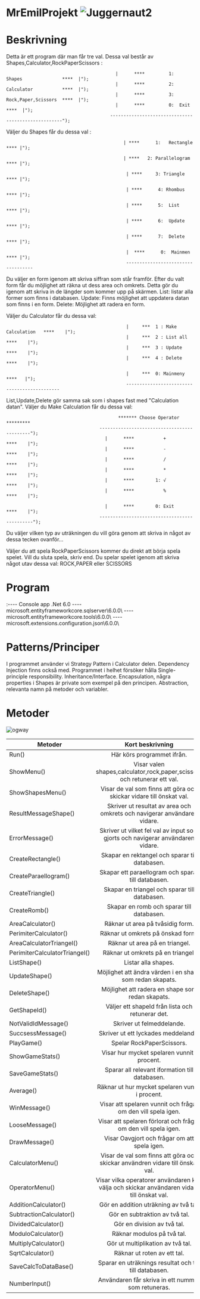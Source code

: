 # MrEmilProjekt ![Juggernaut2](https://user-images.githubusercontent.com/113430950/212973417-6b43a90f-937c-4e04-b50c-9c535e349578.png)




# Beskrivning

Detta är ett program där man får tre val. Dessa val består av Shapes,Calculator,RockPaperScissors :



         
         
                                             |      ****         1:  Shapes               ****  |");
                                             |      ****         2:  Calculator           ****  |");
                                             |      ****         3:  Rock,Paper,Scissors  ****  |");
                                             |      ****         0:  Exit                 ****  |");
                                           ----------------------------------------------------");


Väljer du Shapes får du dessa val :

           
                                                | ****      1:   Rectangle  **** |");
            
                                                | ****   2: Parallelogram   **** |");
           
                                                 | ****     3: Triangle     **** |");
           
                                                 | ****      4: Rhombus    **** |");
            
                                                 | ****      5:  List       **** |");
         
                                                 | ****      6:  Update     **** |");
            
                                                 | ****      7:  Delete       **** |");
            
                                                 |  ****      0:  Mainmen   **** |");
                                                 -----------------------------------
                                           
 Du väljer en form igenom att skriva siffran som står framför. Efter du valt form får du möjlighet att räkna ut dess area och omkrets. Detta gör du igenom att skriva in de längder som kommer upp på skärmen. List: listar alla former som finns i databasen. Update: Finns möjlighet att uppdatera datan som finns i en form. Delete: Möjlighet att radera en form.

Väljer du Calculator får du dessa val: 

                                                 |     ***  1 : Make Calculation   ****    |");
                                                 |     ***  2 : List all           ****    |");
                                                 |     ***  3 : Update             ****    |");
                                                 |     ***  4 : Delete             ****    |");
                   
                                                 |     ***  0: Mainmeny            ****   |");
                                                 ---------------------------------------------
                                                 

List,Update,Delete gör samma sak som i shapes fast med "Calculation datan".
Väljer du Make Calculation får du dessa val:


                                        
              
                                              ******* Choose Operator *********
                                       --------------------------------------------");
                                         |      ****           +          ****    |");
                                         |      ****           -          ****    |");
                                         |      ****           /          ****    |");
                                         |      ****           *          ****    |");
                                         |      ****        1: √          ****    |");
                                         |      ****           %          ****    |");

                                         |      ****        0: Exit       ****    |");
                                       ---------------------------------------------");
                                       
                                       
 Du väljer vilken typ av uträkningen du vill göra genom att skriva in något av dessa tecken ovanför...   
 
 
                                   

Väljer du att spela RockPaperScissors kommer du direkt att börja spela spelet. Vill du sluta spela, skriv end. Du spelar spelet igenom att skriva något
utav dessa val: ROCK,PAPER eller SCISSORS


# Program
:---- Console app .Net 6.0 ---- microsoft.entityframeworkcore.sqlserver\6.0.0\ ---- 
microsoft.entityframeworkcore.tools\6.0.0\ ---- microsoft.extensions.configuration.json\6.0.0\


# Patterns/Principer
I programmet använder vi Strategy Pattern i Calculator delen. Dependency Injection finns också med. Programmet i helhet försöker hålla Single-principle responsibility.
Inheritance/Interface. Encapsulation, några properties i Shapes är private som exempel på den principen. Abstraction, relevanta namn på metoder och variabler.



# Metoder






![ogway](https://user-images.githubusercontent.com/113430950/213250630-60e75834-7161-42ea-8382-d3b1a428f0d5.jpg)

























Metoder        | Kort beskrivning           |
| ------------- |:-------------:|
| Run()| Här körs programmet ifrån. |
| ShowMenu()     | Visar valen shapes,calculator,rock,paper,scissors och retunerar ett val.    |
| ShowShapesMenu() | Visar de val som finns att göra och skickar vidare till önskat val. |    
| ResultMessageShape() | Skriver ut resultat av area och omkrets och navigerar användaren vidare. |
| ErrorMessage() | Skriver ut vilket  fel val av input som gjorts och navigerar användaren vidare. |
| CreateRectangle() | Skapar en rektangel och sparar till databasen. |
| CreateParaellogram() | Skapar ett paraellogram och sparar till databasen. |
| CreateTriangle() | Skapar en triangel och sparar till databasen. |
| CreateRomb() | Skapar en romb och sparar till databasen. |
| AreaCalculator() | Räknar ut area på tvåsidig form. |
| PerimiterCalculator() | Räknar ut omkrets på önskad form. |
| AreaCalculatorTriangel() | Räknar ut area på en triangel. |
| PerimiterCalculatorTriangel() | Räknar ut omkrets på en triangel. |
| ListShape() | Listar alla shapes. | 
| UpdateShape() | Möjlighet att ändra värden i en shape som redan skapats. |
| DeleteShape() | Möjlighet att radera en shape som redan skapats. |
| GetShapeId() | Väljer ett shapeId från lista och retunerar det. |
| NotValidIdMessage() | Skriver ut felmeddelande. |
| SuccsessMessage() | Skriver ut ett lyckades meddelande. |
| PlayGame() | Spelar RockPaperScissors. |
| ShowGameStats() | Visar hur mycket spelaren vunnit i procent. |
| SaveGameStats() | Sparar all relevant iformation till databasen. |
| Average() | Räknar ut hur mycket spelaren vunnit i procent. |
| WinMessage() | Visar att spelaren vunnit och frågar om den vill spela igen. |
| LooseMessage() | Visar att spelaren förlorat och frågar om den vill spela igen. |
| DrawMessage() | Visar Oavgjort och frågar om att spela igen. |
| CalculatorMenu() | Visar de val som finns att göra och skickar användren vidare till önskat val. |
| OperatorMenu() | Visar vilka operatorer användaren kan välja och skickar användaren vidare till önskat val. |
| AdditionCalculator() | Gör en addition uträkning av två tal. |
| SubtractionCalculator() | Gör en subtraktion av två tal. |
| DividedCalculator() | Gör en division av två tal. |
| ModuloCalculator() | Räknar modulos på två tal. |
| MultiplyCalculator() | Gör ut multiplikation av två tal. |
| SqrtCalculator() | Räknar ut roten av ett tal. |
| SaveCalcToDataBase() | Sparar en uträknings resultat och tid till databasen. |
| NumberInput() | Användaren får skriva in ett nummer som retuneras. |






 






